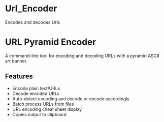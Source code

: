 # Url_Encoder
Encodes and decodes Urls

# URL Pyramid Encoder

A command-line tool for encoding and decoding URLs with a pyramid ASCII art banner.

## Features
- Encode plain text/URLs
- Decode encoded URLs
- Auto-detect encoding and decode or encode accordingly
- Batch process URLs from files
- URL encoding cheat sheet display
- Copies output to clipboard
